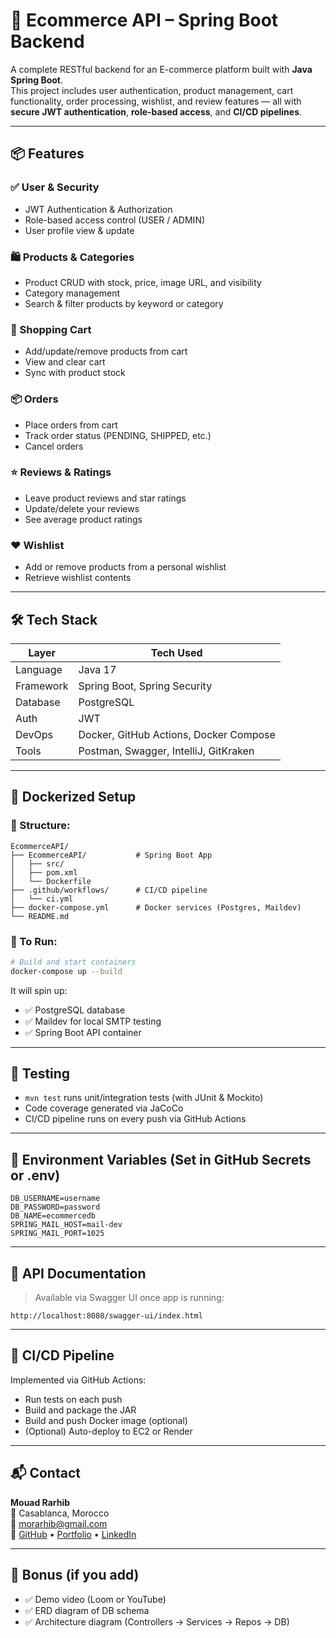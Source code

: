 
# 🛒 Ecommerce API – Spring Boot Backend

A complete RESTful backend for an E-commerce platform built with **Java Spring Boot**.  
This project includes user authentication, product management, cart functionality, order processing, wishlist, and review features — all with **secure JWT authentication**, **role-based access**, and **CI/CD pipelines**.

---

## 📦 Features

### ✅ User & Security
- JWT Authentication & Authorization
- Role-based access control (USER / ADMIN)
- User profile view & update

### 🛍️ Products & Categories
- Product CRUD with stock, price, image URL, and visibility
- Category management
- Search & filter products by keyword or category

### 🛒 Shopping Cart
- Add/update/remove products from cart
- View and clear cart
- Sync with product stock

### 📦 Orders
- Place orders from cart
- Track order status (PENDING, SHIPPED, etc.)
- Cancel orders

### ⭐ Reviews & Ratings
- Leave product reviews and star ratings
- Update/delete your reviews
- See average product ratings

### ❤️ Wishlist
- Add or remove products from a personal wishlist
- Retrieve wishlist contents

---

## 🛠️ Tech Stack

| Layer      | Tech Used                             |
|------------|----------------------------------------|
| Language   | Java 17                                |
| Framework  | Spring Boot, Spring Security           |
| Database   | PostgreSQL                             |
| Auth       | JWT                                    |
| DevOps     | Docker, GitHub Actions, Docker Compose |
| Tools      | Postman, Swagger, IntelliJ, GitKraken  |

---

## 🐳 Dockerized Setup

### 📁 Structure:
```
EcommerceAPI/
├── EcommerceAPI/           # Spring Boot App
│   ├── src/
│   ├── pom.xml
│   └── Dockerfile
├── .github/workflows/      # CI/CD pipeline
│   └── ci.yml
├── docker-compose.yml      # Docker services (Postgres, Maildev)
└── README.md
```

### 🔧 To Run:
```bash
# Build and start containers
docker-compose up --build
```

It will spin up:
- ✅ PostgreSQL database
- ✅ Maildev for local SMTP testing
- ✅ Spring Boot API container

---

## 🧪 Testing

- `mvn test` runs unit/integration tests (with JUnit & Mockito)
- Code coverage generated via JaCoCo
- CI/CD pipeline runs on every push via GitHub Actions

---

## 🔐 Environment Variables (Set in GitHub Secrets or .env)
```
DB_USERNAME=username
DB_PASSWORD=password
DB_NAME=ecommercedb
SPRING_MAIL_HOST=mail-dev
SPRING_MAIL_PORT=1025
```

---

## 🧭 API Documentation

> Available via Swagger UI once app is running:
```
http://localhost:8080/swagger-ui/index.html
```

---

## 🚀 CI/CD Pipeline

Implemented via GitHub Actions:
- Run tests on each push
- Build and package the JAR
- Build and push Docker image (optional)
- (Optional) Auto-deploy to EC2 or Render

---

## 📬 Contact

**Mouad Rarhib**  
📍 Casablanca, Morocco  
📧 morarhib@gmail.com  
🔗 [GitHub](https://github.com/MouadRarhib) • [Portfolio](https://mouad-rarhib-portfolio-bwvs.vercel.app/) • [LinkedIn](https://linkedin.com/in/rarhibmouad)

---

## 📸 Bonus (if you add)
- ✅ Demo video (Loom or YouTube)
- ✅ ERD diagram of DB schema
- ✅ Architecture diagram (Controllers → Services → Repos → DB)
